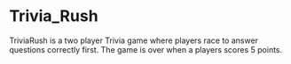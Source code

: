 # Trivia_Rush
TriviaRush is a two player Trivia game where players race to answer questions correctly first. The game is over when a players scores 5 points.
